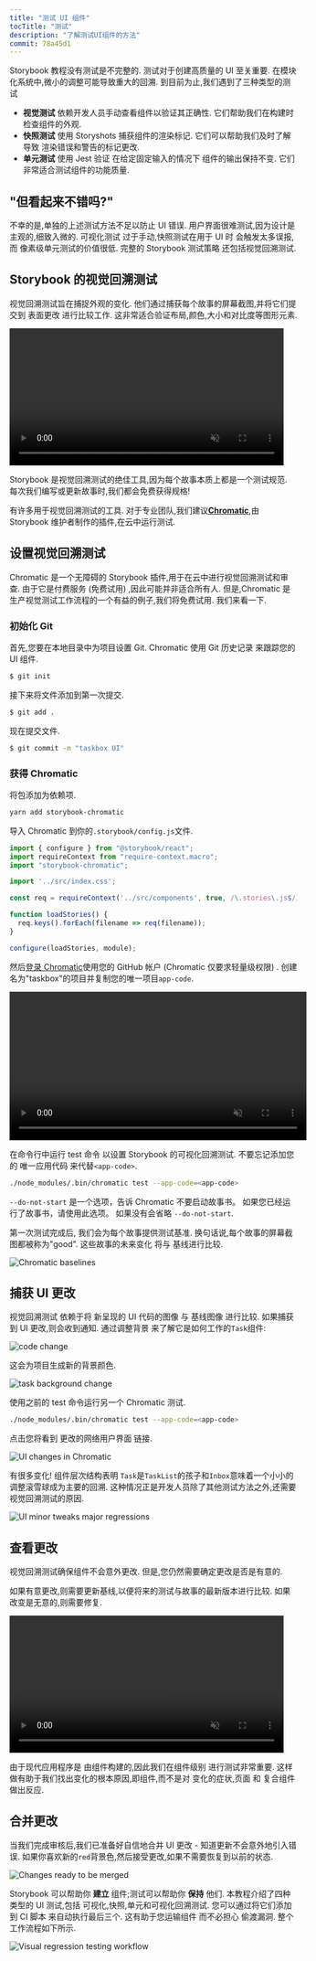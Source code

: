 ```yaml
---
title: "测试 UI 组件"
tocTitle: "测试"
description: "了解测试UI组件的方法"
commit: 78a45d1
---
```


Storybook 教程没有测试是不完整的. 测试对于创建高质量的 UI 至关重要. 在模块化系统中,微小的调整可能导致重大的回溯. 到目前为止,我们遇到了三种类型的测试

* **视觉测试** 依赖开发人员手动查看组件以验证其正确性. 它们帮助我们在构建时检查组件的外观.
* **快照测试** 使用 Storyshots 捕获组件的渲染标记. 它们可以帮助我们及时了解导致 渲染错误和警告的标记更改.
* **单元测试** 使用 Jest 验证 在给定固定输入的情况下 组件的输出保持不变. 它们非常适合测试组件的功能质量.

## "但看起来不错吗?"

不幸的是,单独的上述测试方法不足以防止 UI 错误. 用户界面很难测试,因为设计是主观的,细致入微的. 可视化测试 过于手动,快照测试在用于 UI 时 会触发太多误报,而 像素级单元测试的价值很低. 完整的 Storybook 测试策略 还包括视觉回溯测试.

## Storybook 的视觉回溯测试

视觉回溯测试旨在捕捉外观的变化. 他们通过捕获每个故事的屏幕截图,并将它们提交到 表面更改 进行比较工作. 这非常适合验证布局,颜色,大小和对比度等图形元素.

<video autoPlay muted playsInline loop style="width:480px; margin: 0 auto;">
  <source
    src="/visual-regression-testing.mp4"
    type="video/mp4"
  />
</video>

Storybook 是视觉回溯测试的绝佳工具,因为每个故事本质上都是一个测试规范. 每次我们编写或更新故事时,我们都会免费获得规格!

有许多用于视觉回溯测试的工具. 对于专业团队,我们建议[**Chromatic**](https://www.chromaticqa.com/),由 Storybook 维护者制作的插件,在云中运行测试.

## 设置视觉回溯测试

Chromatic 是一个无障碍的 Storybook 插件,用于在云中进行视觉回溯测试和审查. 由于它是付费服务 (免费试用) ,因此可能并非适合所有人. 但是,Chromatic 是生产视觉测试工作流程的一个有益的例子,我们将免费试用. 我们来看一下.

### 初始化 Git

首先,您要在本地目录中为项目设置 Git. Chromatic 使用 Git 历史记录 来跟踪您的 UI 组件.

```bash
$ git init
```

接下来将文件添加到第一次提交.

```bash
$ git add .
```

现在提交文件.

```bash
$ git commit -m "taskbox UI"
```

### 获得 Chromatic

将包添加为依赖项.

```bash
yarn add storybook-chromatic
```

导入 Chromatic 到你的`.storybook/config.js`文件.

```javascript
import { configure } from "@storybook/react";
import requireContext from "require-context.macro";
import "storybook-chromatic";

import '../src/index.css';

const req = requireContext('../src/components', true, /\.stories\.js$/);

function loadStories() {
  req.keys().forEach(filename => req(filename));
}

configure(loadStories, module);
```

然后[登录 Chromatic](https://www.chromaticqa.com/start)使用您的 GitHub 帐户 (Chromatic 仅要求轻量级权限) . 创建名为"taskbox"的项目并复制您的唯一项目`app-code`.

<video autoPlay muted playsInline loop style="width:520px; margin: 0 auto;">
  <source
    src="/chromatic-setup-learnstorybook.mp4"
    type="video/mp4"
  />
</video>

在命令行中运行 test 命令 以设置 Storybook 的可视化回溯测试. 不要忘记添加您的 唯一应用代码 来代替`<app-code>`.

```bash
./node_modules/.bin/chromatic test --app-code=<app-code>
```

<div class="aside">
<code>--do-not-start</code> 是一个选项，告诉 Chromatic 不要启动故事书。 如果您已经运行了故事书，请使用此选项。 如果没有会省略 <code>--do-not-start</code>.
</div>

第一次测试完成后, 我们会为每个故事提供测试基准. 换句话说,每个故事的屏幕截图都被称为"good". 这些故事的未来变化 将与 基线进行比较.

![Chromatic baselines](/chromatic-baselines.png)

## 捕获 UI 更改

视觉回溯测试 依赖于将 新呈现的 UI 代码的图像 与 基线图像 进行比较. 如果捕获到 UI 更改,则会收到通知. 通过调整背景 来了解它是如何工作的`Task`组件:

![code change](/chromatic-change-to-task-component.png)

这会为项目生成新的背景颜色.

![task background change](/chromatic-task-change.png)

使用之前的 test 命令运行另一个 Chromatic 测试.

```bash
./node_modules/.bin/chromatic test --app-code=<app-code>
```

点击您将看到 更改的网络用户界面 链接.

![UI changes in Chromatic](/chromatic-catch-changes.png)

有很多变化! 组件层次结构表明 `Task`是`TaskList`的孩子和`Inbox`意味着一个小小的调整滚雪球成为主要的回溯. 这种情况正是开发人员除了其他测试方法之外,还需要视觉回溯测试的原因.

![UI minor tweaks major regressions](/minor-major-regressions.gif)

## 查看更改

视觉回溯测试确保组件不会意外更改. 但是,您仍然需要确定更改是否是有意的.

如果有意更改,则需要更新基线,以便将来的测试与故事的最新版本进行比较. 如果改变是无意的,则需要修复.

<video autoPlay muted playsInline loop style="width:480px; margin: 0 auto;">
  <source
    src="/website-workflow-review-merge-optimized.mp4"
    type="video/mp4"
  />
</video>

由于现代应用程序是 由组件构建的,因此我们在组件级别 进行测试非常重要. 这样做有助于我们找出变化的根本原因,即组件,而不是对 变化的症状,页面 和 复合组件 做出反应.

## 合并更改

当我们完成审核后,我们已准备好自信地合并 UI 更改 - 知道更新不会意外地引入错误. 如果你喜欢新的`red`背景色,然后接受更改,如果不需要恢复到以前的状态.

![Changes ready to be merged](/chromatic-review-finished.png)

Storybook 可以帮助你 **建立** 组件;测试可以帮助你 **保持** 他们. 本教程介绍了四种类型的 UI 测试,包括 可视化,快照,单元和可视化回溯测试. 您可以通过将它们添加到 CI 脚本 来自动执行最后三个. 这有助于您运输组件 而不必担心 偷渡漏洞. 整个工作流程如下所示.

![Visual regression testing workflow](/cdd-review-workflow.png)
